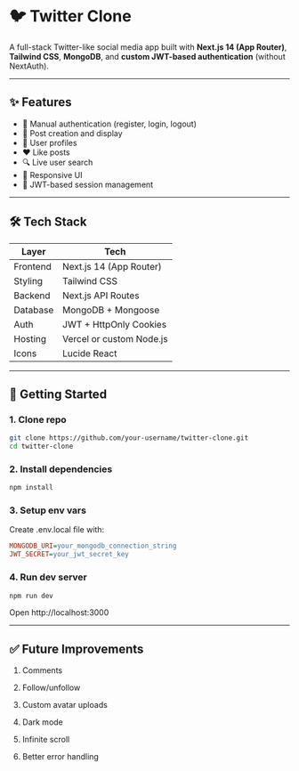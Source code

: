 # 🐦 Twitter Clone

A full-stack Twitter-like social media app built with **Next.js 14 (App Router)**, **Tailwind CSS**, **MongoDB**, and **custom JWT-based authentication** (without NextAuth).

---

## ✨ Features

- 🔐 Manual authentication (register, login, logout)  
- 📝 Post creation and display  
- 👤 User profiles  
- ❤️ Like posts  
- 🔍 Live user search  
- 📱 Responsive UI  
- 🧠 JWT-based session management  

---

## 🛠️ Tech Stack

| Layer    | Tech                         |
| -------- | ---------------------------- |
| Frontend | Next.js 14 (App Router)      |
| Styling  | Tailwind CSS                 |
| Backend  | Next.js API Routes           |
| Database | MongoDB + Mongoose           |
| Auth     | JWT + HttpOnly Cookies       |
| Hosting  | Vercel or custom Node.js     |
| Icons    | Lucide React                 |

---

## 🚀 Getting Started

### 1. Clone repo

```bash
git clone https://github.com/your-username/twitter-clone.git
cd twitter-clone
```

### 2. Install dependencies

```bash
npm install 
```

### 3. Setup env vars

Create .env.local file with:
```ini
MONGODB_URI=your_mongodb_connection_string
JWT_SECRET=your_jwt_secret_key
```

### 4. Run dev server

```bash
npm run dev
```
Open http://localhost:3000

---

## ✅ Future Improvements

1. Comments

2. Follow/unfollow

3. Custom avatar uploads

4. Dark mode

5. Infinite scroll

6. Better error handling

